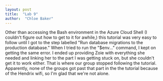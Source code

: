 ```yaml
---
layout: post
title:  "Lab 9"
author:  "Chloe Baker"
---
```

Other than accessing the Bash environment in the Azure Cloud Shell (I couldn't figure out how to get to it for awhile,) this tutorial was very easy to follow until I got to the step labelled "Run database migrations to the production database." When I tried to run the "$env..." command, I kept on getting the same error. I ended up providing Zoie with everything she needed and linking her to the part I was getting stuck on, but she couldn't get it to work either. That is where our group stopped following the tutorial. Apparently, none of the groups got past that part in the the tutorial because of the Hendrix wifi, so I'm glad that we're not alone. 
